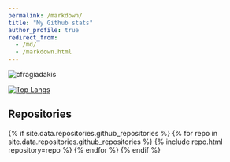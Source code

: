 ```yaml
---
permalink: /markdown/
title: "My Github stats"
author_profile: true
redirect_from: 
  - /md/
  - /markdown.html
---
```



<p><img align="center" src="https://github-readme-streak-stats.herokuapp.com/?user=cfragiadakis&" alt="cfragiadakis" /></p>

[![Top Langs](https://github-readme-stats.vercel.app/api/top-langs/?username=cfragiadakis&layout=compact)](https://github.com/anuraghazra/github-readme-stats)


## Repositories

{% if site.data.repositories.github_repositories %}
  {% for repo in site.data.repositories.github_repositories %}
    {% include repo.html repository=repo %}
  {% endfor %}
{% endif %}